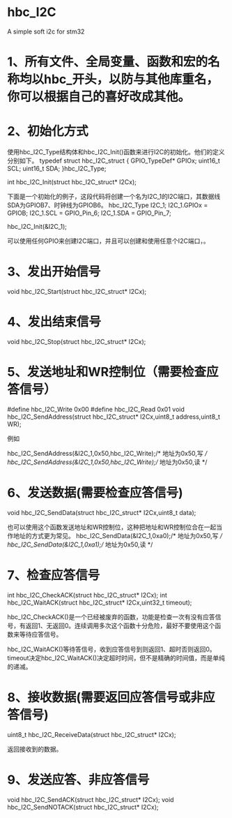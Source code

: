 # hbc_I2C
A simple soft i2c  for stm32
# 1、所有文件、全局变量、函数和宏的名称均以hbc_开头，以防与其他库重名，你可以根据自己的喜好改成其他。

# 2、初始化方式

使用hbc_I2C_Type结构体和hbc_I2C_Init()函数来进行I2C的初始化。他们的定义分别如下。
typedef struct hbc_I2C_struct
{
		GPIO_TypeDef* 		GPIOx;
			uint16_t 		SCL;
			uint16_t 		SDA;
}hbc_I2C_Type;

int hbc_I2C_Init(struct hbc_I2C_struct* I2Cx);

下面是一个初始化的例子，这段代码将创建一个名为I2C_1的I2C端口，其数据线SDA为GPIOB7、时钟线为GPIOB6。
hbc_I2C_Type I2C_1;
I2C_1.GPIOx = GPIOB;
I2C_1.SCL = GPIO_Pin_6;
I2C_1.SDA = GPIO_Pin_7;
	
hbc_I2C_Init(&I2C_1);

可以使用任何GPIO来创建I2C端口，并且可以创建和使用任意个I2C端口，。

# 3、发出开始信号

void hbc_I2C_Start(struct hbc_I2C_struct* I2Cx);

# 4、发出结束信号

void hbc_I2C_Stop(struct hbc_I2C_struct* I2Cx);

# 5、发送地址和WR控制位（需要检查应答信号）

\#define hbc_I2C_Write 0x00
\#define hbc_I2C_Read 0x01
void hbc_I2C_SendAddress(struct hbc_I2C_struct* I2Cx,uint8_t address,uint8_t WR);

例如

hbc_I2C_SendAddress(&I2C_1,0x50,hbc_I2C_Write);/* 地址为0x50,写 */
hbc_I2C_SendAddress(&I2C_1,0x50,hbc_I2C_Write);/* 地址为0x50,读 */

# 6、发送数据(需要检查应答信号)

void hbc_I2C_SendData(struct hbc_I2C_struct* I2Cx,uint8_t data);

也可以使用这个函数发送地址和WR控制位，这种把地址和WR控制位合在一起当作地址的方式更为常见。
hbc_I2C_SendData(&I2C_1,0xa0);/* 地址为0x50,写 */
hbc_I2C_SendData(&I2C_1,0xa1);/* 地址为0x50,读 */

# 7、检查应答信号

int hbc_I2C_CheckACK(struct hbc_I2C_struct* I2Cx);
int hbc_I2C_WaitACK(struct hbc_I2C_struct* I2Cx,uint32_t timeout);

hbc_I2C_CheckACK()是一个已经被废弃的函数，功能是检查一次有没有应答信号，有返回1、无返回0。连续调用多次这个函数十分危险，最好不要使用这个函数来等待应答信号。

hbc_I2C_WaitACK()等待答信号，收到应答信号到则返回1、超时否则返回0。
timeout决定hbc_I2C_WaitACK()决定超时时间，但不是精确的时间值，而是单纯的递减。

# 8、接收数据(需要返回应答信号或非应答信号)

uint8_t hbc_I2C_ReceiveData(struct hbc_I2C_struct* I2Cx);

返回接收到的数据。

# 9、发送应答、非应答信号

void hbc_I2C_SendACK(struct hbc_I2C_struct* I2Cx);
void hbc_I2C_SendNOTACK(struct hbc_I2C_struct* I2Cx);
